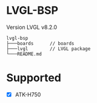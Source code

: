 # LVGL-BSP

Version LVGL v8.2.0

```
lvgl-bsp
├───boards      // boards
├───lvgl        // LVGL package
└───README.md
```

# Supported

- [x] ATK-H750
